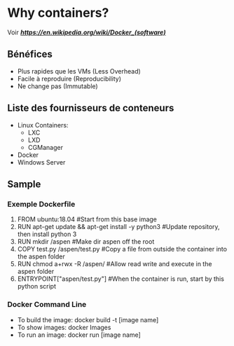 # Why containers?
Voir ***https://en.wikipedia.org/wiki/Docker_(software)***
## Bénéfices
- Plus rapides que les VMs (Less Overhead)
- Facile à reproduire (Reproducibility)
- Ne change pas (Immutable)

## Liste des fournisseurs de conteneurs
- Linux Containers:
  - LXC
  - LXD
  - CGManager
- Docker
- Windows Server

## Sample

### Exemple Dockerfile
1. FROM ubuntu:18.04 #Start from this base image
2. RUN apt-get update && apt-get install -y python3 #Update repository, then install python 3
3. RUN mkdir /aspen #Make dir aspen off the root
4. COPY test.py /aspen/test.py #Copy a file from outside the container into the aspen folder
5. RUN chmod a+rwx -R /aspen/ #Allow read write and execute in the aspen folder
6. ENTRYPOINT["aspen/test.py"] #When the container is run, start by this python script

### Docker Command Line
- To build the image: docker build -t [image name]
- To show images: docker Images
- To run an image: docker run [image name]
